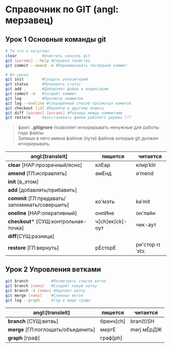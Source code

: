 # Справочник по GIT (angl: мерзавец)

## Урок 1 Основные команды git
```sh
# То что я нагуглил 
clear 			#Очистить консоль git
git [params] --help #Справка свойства
git commit --amend -m #Переименовать последний коммит

# Из урока
git init 		#Создать репозиторий
git status		#Проверить статус
git add .		#Добовляет файлы в индексацию
git commit -m	#Создаёт коммит
git log			#Просмотр коммитов
git log --oneline #Сокращённый способ просмотра комитов
git checkout [id] #Перейти к другому индесу
git diff [params] [params] #Разница между коммитами
git restore 	#восстановить файлы рабочего дерева ???
```
> фаил: **.gitignore** позволяет игнорирывать ненужные для работы гида файлы <br> Запиши в него имена файлов (пути) файлов которые git должен игнорирывать.<br>

|angl:[transleit]            |пишется       |читается    |
|----------------------------|--------------|------------|
|**clear** [НАР:прозрачный/ясно]  |клЕар | клирˈklir|
|**amend** [ГЛ:исправлять]| амЕнд | əˈmend |
|**init** [в_этом] |||
|**add** [добавлять/прибавить] |||
|**commit** [ГЛ:предавать/запоминать/совершить] |ко'мэть |kəˈmit |
|**oneline** [НАР:оперативный] |онлИне | он'лайн |
|**checkout*** [СУЩ:контрольная-точка] |ч[ch]ек[ck]-оут | чек-аут |
|**diff**[СУЩ:разница] |||
|**restore** [ГЛ:вернуть] |рЕсторЕ | ри'стор rɪˈstɔː|




## Урок 2 Упровления ветками

```sh
git branch 			#Посмотреть список веток
git branch [nema]	#Создаёт новую ветку
git branch -d [nema] #Удаляет ветку
git merge [nema] 	#Слиянье веток
git log --graph 	#log в виде графа
```

|angl:[transleit]            |пишется       |читается    |
|----------------------------|--------------|------------|
|**branch** [СУЩ:ветвь]|бренч[ch]|bran(t)SH|
|**merge** [ГЛ:поглощать/объеденить]|мергЕ|mərj мЁрДЖ|
|**graph** [граф]|граф[ph]||